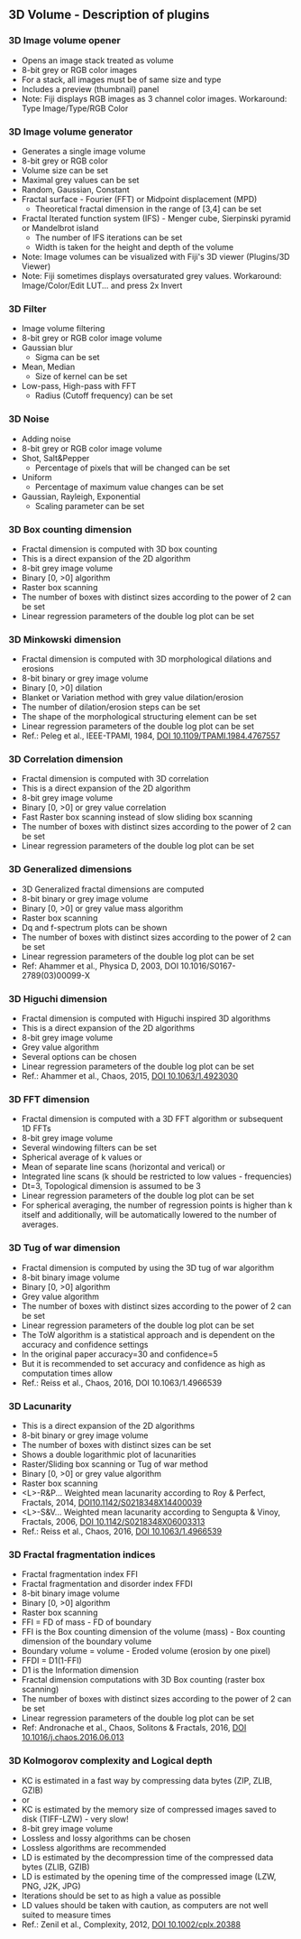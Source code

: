 ## 3D Volume - Description of plugins


### 3D Image volume opener
- Opens an image stack treated as volume
- 8-bit grey or RGB color images
- For a stack, all images must be of same size and type  
- Includes a preview (thumbnail) panel
- Note: Fiji displays RGB images as 3 channel color images. Workaround: Type Image/Type/RGB Color 

### 3D Image volume generator
- Generates a single image volume
- 8-bit grey or RGB color
- Volume size can be set
- Maximal grey values can be set
- Random, Gaussian, Constant
- Fractal surface - Fourier (FFT) or Midpoint displacement (MPD)
  - Theoretical fractal dimension in the range of [3,4] can be set
- Fractal Iterated function system (IFS) - Menger cube, Sierpinski pyramid or Mandelbrot island
  - The number of IFS iterations can be set
  - Width is taken for the height and depth of the volume
- Note: Image volumes can be visualized with Fiji's 3D viewer (Plugins/3D Viewer)
- Note: Fiji sometimes displays oversaturated grey values. Workaround: Image/Color/Edit LUT... and press 2x Invert

### 3D Filter
- Image volume filtering
- 8-bit grey or RGB color image volume
- Gaussian blur
  - Sigma can be set
- Mean, Median
  - Size of kernel can be set
- Low-pass, High-pass with FFT
  - Radius (Cutoff frequency) can be set

### 3D Noise
- Adding noise
- 8-bit grey or RGB color image volume
- Shot, Salt&Pepper
  - Percentage of pixels that will be changed can be set
- Uniform
  - Percentage of maximum value changes can be set
- Gaussian, Rayleigh, Exponential
  - Scaling parameter can be set

### 3D Box counting dimension
- Fractal dimension is computed with 3D box counting
- This is a direct expansion of the 2D algorithm
- 8-bit grey image volume
- Binary [0, >0] algorithm
- Raster box scanning
- The number of boxes with distinct sizes according to the power of 2 can be set
- Linear regression parameters of the double log plot can be set

### 3D Minkowski dimension
- Fractal dimension is computed with 3D morphological dilations and erosions
- 8-bit binary or grey image volume
- Binary [0, >0] dilation
- Blanket or Variation method with grey value dilation/erosion
- The number of dilation/erosion steps can be set
- The shape of the morphological structuring element can be set
- Linear regression parameters of the double log plot can be set 
- Ref.: Peleg et al., IEEE-TPAMI, 1984, [DOI 10.1109/TPAMI.1984.4767557](https://doi.org/10.1109/TPAMI.1984.4767557)

### 3D Correlation dimension
- Fractal dimension is computed with 3D correlation
- This is a direct expansion of the 2D algorithm
- 8-bit grey image volume
- Binary [0, >0] or grey value correlation
- Fast Raster box scanning instead of slow sliding box scanning
- The number of boxes with distinct sizes according to the power of 2 can be set
- Linear regression parameters of the double log plot can be set

### 3D Generalized dimensions
- 3D Generalized fractal dimensions are computed
- 8-bit binary or grey image volume
- Binary [0, >0] or grey value mass algorithm
- Raster box scanning
- Dq and f-spectrum plots can be shown
- The number of boxes with distinct sizes according to the power of 2 can be set
- Linear regression parameters of the double log plot can be set
- Ref: Ahammer et al., Physica D, 2003, DOI 10.1016/S0167-2789(03)00099-X

### 3D Higuchi dimension
- Fractal dimension is computed with Higuchi inspired 3D algorithms
- This is a direct expansion of the 2D algorithms
- 8-bit grey image volume
- Grey value algorithm
- Several options can be chosen
- Linear regression parameters of the double log plot can be set
- Ref.: Ahammer et al., Chaos, 2015, [DOI 10.1063/1.4923030](https://doi.org/10.1063/1.4923030)

### 3D FFT dimension
- Fractal dimension is computed with a 3D FFT algorithm or subsequent 1D FFTs
- 8-bit grey image volume
- Several windowing filters can be set
- Spherical average of k values or
- Mean of separate line scans (horizontal and verical) or
- Integrated line scans (k should be restricted to low values - frequencies)
- Dt=3, Topological dimension is assumed to be 3
- Linear regression parameters of the double log plot can be set
- For spherical averaging, the number of regression points is higher than k itself and additionally, will be automatically lowered to the number of averages.  

### 3D Tug of war dimension
- Fractal dimension is computed by using the 3D tug of war algorithm
- 8-bit binary image volume
- Binary [0, >0] algorithm
- Grey value algorithm
- The number of boxes with distinct sizes according to the power of 2 can be set
- Linear regression parameters of the double log plot can be set
- The ToW algorithm is a statistical approach and is dependent on the accuracy and confidence settings
- In the original paper accuracy=30 and confidence=5
- But it is recommended to set accuracy and confidence as high as computation times allow
- Ref.: Reiss et al., Chaos, 2016, DOI 10.1063/1.4966539

### 3D Lacunarity
- This is a direct expansion of the 2D algorithms
- 8-bit binary or grey image volume
- The number of boxes with distinct sizes can be set
- Shows a double logarithmic plot of lacunarities
- Raster/Sliding box scanning or Tug of war method
- Binary [0, >0] or grey value algorithm
- Raster box scanning
- \<L\>-R&P... Weighted mean lacunarity according to Roy & Perfect, Fractals, 2014, [DOI10.1142/S0218348X14400039](https://doi.org/10.1142/S0218348X14400039)
- \<L\>-S&V... Weighted mean lacunarity according to Sengupta & Vinoy, Fractals, 2006, [DOI 10.1142/S0218348X06003313](https://doi.org/10.1142/S0218348X06003313)
- Ref.: Reiss et al., Chaos, 2016, [DOI 10.1063/1.4966539](https://doi.org/10.1063/1.4966539)

### 3D Fractal fragmentation indices
- Fractal fragmentation index FFI
- Fractal fragmentation and disorder index FFDI
- 8-bit binary image volume
- Binary [0, >0] algorithm
- Raster box scanning
- FFI = FD of mass - FD of boundary
- FFI is the Box counting dimension of the volume (mass) - Box counting dimension of the boundary volume
- Boundary volume = volume - Eroded volume (erosion by one pixel)
- FFDI = D1(1-FFI)
- D1 is the Information dimension
- Fractal dimension computations with 3D Box counting (raster box scanning)
- The number of boxes with distinct sizes according to the power of 2 can be set
- Linear regression parameters of the double log plot can be set 
- Ref: Andronache et al., Chaos, Solitons & Fractals, 2016, [DOI 10.1016/j.chaos.2016.06.013](https://doi.org/10.1016/j.chaos.2016.06.013)

### 3D Kolmogorov complexity and Logical depth
- KC is estimated in a fast way by compressing data bytes (ZIP, ZLIB, GZIB)
- or
- KC is estimated by the memory size of compressed images saved to disk (TIFF-LZW) - very slow!
- 8-bit grey image volume
- Lossless and lossy algorithms can be chosen
- Lossless algorithms are recommended
- LD is estimated by the decompression time of the compressed data bytes (ZLIB, GZIB)
- LD is estimated by the opening time of the compressed image (LZW, PNG, J2K, JPG)
- Iterations should be set to as high a value as possible
- LD values should be taken with caution, as computers are not well suited to measure times
- Ref.: Zenil et al., Complexity, 2012, [DOI 10.1002/cplx.20388](https://doi.org/10.1002/cplx.20388)
